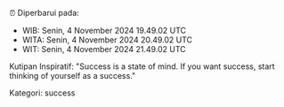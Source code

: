 ⏰ Diperbarui pada:
- WIB: Senin, 4 November 2024 19.49.02 UTC
- WITA: Senin, 4 November 2024 20.49.02 UTC
- WIT: Senin, 4 November 2024 21.49.02 UTC

Kutipan Inspiratif:
"Success is a state of mind. If you want success, start thinking of yourself as a success."


Kategori: success

